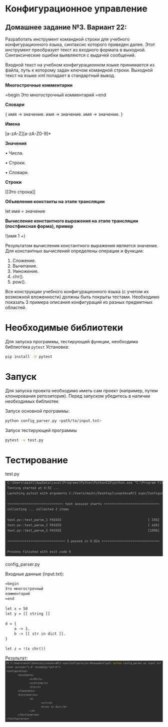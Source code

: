 # Конфигурационное управление
## Домашнее задание №3. Вариант 22:

Разработать инструмент командной строки для учебного конфигурационного языка, синтаксис которого приведен далее. 
Этот инструмент преобразует текст из входного формата в выходной.
Синтаксические ошибки выявляются с выдачей сообщений. 

Входной текст на учебном конфигурационном языке принимается из файла, путь к которому задан ключом командной строки.
Выходной текст на языке xml попадает в стандартный вывод. 

**Многострочные комментарии** 

=begin 
Это многострочный 
комментарий 
=end 

**Словари**

{
имя -> значение. 
имя -> значение. 
имя -> значение.
} 

**Имена**

[a-zA-Z][a-zA-Z0-9]* 

**Значения** 

• Числа.

• Строки. 

• Словари. 

**Строки** 

[[Это строка]] 

**Объявление константы на этапе трансляции**

let имя = значение 

**Вычисление константного выражения на этапе трансляции (постфиксная форма), пример**

!(имя 1 +) 

Результатом вычисления константного выражения является значение. 
Для константных вычислений определены операции и функции: 
1. Сложение. 
2. Вычитание. 
3. Умножение. 
4. chr(). 
5. pow().

Все конструкции учебного конфигурационного языка (с учетом их возможной вложенности) должны быть покрыты тестами.
Необходимо показать 3 примера описания конфигураций из разных предметных областей.

# Необходимые библиотеки
Для запуска программы, тестирующей функции, необходима библиотека `pytest`
Установка:
```BASH
pip install -U pytest
```

# Запуск
Для запуска проекта необходимо иметь сам проект (например, путем клонирования репозитория).
Перед запуском убедитесь в наличии необходимых библиотек

Запуск основной программы:
```Bash
python config_parser.py <path/to/input.txt>
```

Запуск тестирующей программы
```BASH
pytest -v test.py
```

# Тестирование

test.py

![img.png](png/test.png)

config_parser.py

Входные данные (input.txt):
```text
=begin
Это многострочный
комментарий
=end

let x = 50
let y = [[ string ]]

d = {
    a -> 1.
    b -> [[ str in dict ]].
}

let z = !(x chr())
```

Результат:
![img.png](png/test_output.png)
